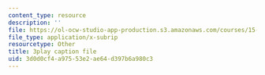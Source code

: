 ```yaml
---
content_type: resource
description: ''
file: https://ol-ocw-studio-app-production.s3.amazonaws.com/courses/15-071-the-analytics-edge-spring-2017/3d0d0cf4a97553e2ae64d397b6a980c3_6m39f8lDONs.vtt
file_type: application/x-subrip
resourcetype: Other
title: 3play caption file
uid: 3d0d0cf4-a975-53e2-ae64-d397b6a980c3
---
```

